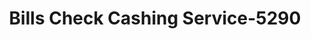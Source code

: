 ---
f_zip-code: 32322
f_state-code: FL
title: Bills Check Cashing Service-5290
f_phone: 850-697-8394
f_city-only: Carrabelle
f_address: 1887 Highway 98 W Carrabelle
f_location-unique-id: '5290'
slug: bills-check-cashing-service-5290
updated-on: '2024-05-30T13:46:58.046Z'
created-on: '2024-05-30T13:36:59.803Z'
published-on: '2024-05-30T13:54:32.469Z'
f_city-state: cms/city/carrabelle-fl.md
f_company: cms/company/bills-check-cashing-service.md
f_state: cms/state/florida.md
layout: '[payday-loan].html'
tags: payday-loan
---